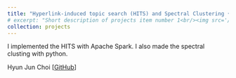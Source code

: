 ```yaml
---
title: "Hyperlink-induced topic search (HITS) and Spectral Clustering • APR 2018"
# excerpt: "Short description of projects item number 1<br/><img src='/images/500x300.png'>"
collection: projects
---
```


I implemented the HITS with Apache Spark. I also made the spectral clusting with python.

Hyun Jun Choi [[GitHub](https://github.com/HyunjunA/INF553hitsp)]